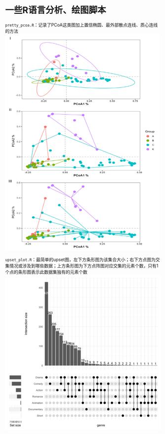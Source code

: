 # 一些R语言分析、绘图脚本

`pretty_pcoa.R`：记录了PCoA这类图加上置信椭圆、最外部散点连线、质心连线的方法  
<img src="images/pretty_pcoa.png" width="500" height="700">  
  
`upset_plot.R`：最简单的upset图，左下方条形图为该集合大小；右下方点图为交集情况或涉及到哪些数据；上方条形图为下方点阵图对应交集的元素个数，只有1个点的条形图表示此数据集独有的元素个数  
<img src="images/complexUpset.png" width="600" height="500">
